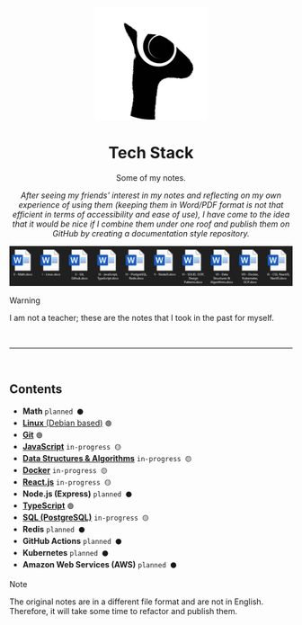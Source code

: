 <p align="center">
  <img src="logo.png" height="200">
</p>

<h1 align="center">Tech Stack</h1>

<p align="center">
  Some of my notes.
</p>

<p align="center" >
  <em>
    After seeing my friends' interest in my notes and reflecting on my own experience of using them (keeping them in Word/PDF format is not that efficient in terms of accessibility and ease of use), I have come to the idea that it would be nice if I combine them under one roof and publish them on GitHub by creating a documentation style repository.
  </em>
</p>

<p align="center">
  <img src="./my-notes.png" height="auto">
</p>

> [!WARNING]
> I am not a teacher; these are the notes that I took in the past for myself.

<br>
<hr>
<br>

## Contents

- **Math** `planned ⚫`
- [**Linux** (Debian based)](./linux/README.md) `🟢`
- [**Git**](./git/README.md) `🟢`
- [**JavaScript**](./js/README.md) `in-progress 🟡`
- [**Data Structures & Algorithms**](./dsa/README.md) `in-progress 🟡`
- [**Docker**](./docker/README.md) `in-progress 🟡`
- [**React.js**](./react/README.md) `in-progress 🟡`
- **Node.js (Express)** `planned ⚫`
- [**TypeScript**](./ts/README.md) `🟢`
- [**SQL (PostgreSQL)**](./sql/README.md) `in-progress 🟡`
- **Redis** `planned ⚫`
- **GitHub Actions** `planned ⚫`
- **Kubernetes** `planned ⚫`
- **Amazon Web Services (AWS)** `planned ⚫`

> [!NOTE]
> The original notes are in a different file format and are not in English. Therefore, it will take some time to refactor and publish them.
